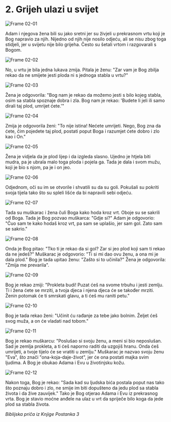 # 2. Grijeh ulazi u svijet

![Frame 02-01](https://cdn.door43.org/obs/jpg/360px/obs-en-02-01.jpg)

Adam i njegova žena bili su jako sretni jer su živjeli u prekrasnom vrtu koji je Bog napravio za njih. Nijedno od njih nije nosilo odjeću, ali se nisu zbog toga stidjeli, jer u svijetu nije bilo grijeha. Često su šetali vrtom i razgovarali s Bogom.

![Frame 02-02](https://cdn.door43.org/obs/jpg/360px/obs-en-02-02.jpg)

No, u vrtu je bila jedna lukava zmija. Pitala je ženu: "Zar vam je Bog zbilja rekao da ne smijete jesti ploda ni s jednoga stabla u vrtu?"

![Frame 02-03](https://cdn.door43.org/obs/jpg/360px/obs-en-02-03.jpg)

Žena je odgovorila: "Bog nam je rekao da možemo jesti s bilo kojeg stabla, osim sa stabla spoznaje dobra i zla. Bog nam je rekao: 'Budete li jeli ili samo dirali taj plod, umrijet ćete.'"

![Frame 02-04](https://cdn.door43.org/obs/jpg/360px/obs-en-02-04.jpg)

Zmija je odgovorila ženi: "To nije istina! Nećete umrijeti. Nego, Bog zna da ćete, čim pojedete taj plod, postati poput Boga i razumjet ćete dobro i zlo kao i On."

![Frame 02-05](https://cdn.door43.org/obs/jpg/360px/obs-en-02-05.jpg)

Žena je vidjela da je plod lijep i da izgleda slasno. Ujedno je htjela biti mudra, pa je ubrala malo toga ploda i pojela ga. Tada je dala i svom mužu, koji je bio s njom, pa je i on jeo.

![Frame 02-06](https://cdn.door43.org/obs/jpg/360px/obs-en-02-06.jpg)

Odjednom, oči su im se otvorile i shvatili su da su goli. Pokušali su pokriti svoja tijela tako što su spleli lišće da bi napravili sebi odjeću.

![Frame 02-07](https://cdn.door43.org/obs/jpg/360px/obs-en-02-07.jpg)

Tada su muškarac i žena čuli Boga kako hoda kroz vrt. Oboje su se sakrili od Boga. Tada je Bog pozvao muškarca: "Gdje si?" Adam je odgovorio: "Čuo sam te kako hodaš kroz vrt, pa sam se uplašio, jer sam gol. Zato sam se sakrio."

![Frame 02-08](https://cdn.door43.org/obs/jpg/360px/obs-en-02-08.jpg)

Onda je Bog pitao: "Tko ti je rekao da si gol? Zar si jeo plod koji sam ti rekao da ne jedeš?" Muškarac je odgovorio: "Ti si mi dao ovu ženu, a ona mi je dala plod." Bog je tada upitao ženu: "Zašto si to učinila?" Žena je odgovorila: "Zmija me prevarila".

![Frame 02-09](https://cdn.door43.org/obs/jpg/360px/obs-en-02-09.jpg)

Bog je rekao zmiji: "Prokleta budi! Puzat ćeš na svome trbuhu i jesti zemlju. Ti i žena ćete se mrziti, a tvoja djeca i njena djeca će se također mrziti. Ženin potomak će ti smrskati glavu, a ti ćeš mu raniti petu."

![Frame 02-10](https://cdn.door43.org/obs/jpg/360px/obs-en-02-10.jpg)

Bog je tada rekao ženi: "Učinit ću rađanje za tebe jako bolnim. Željet ćeš svog muža, a on će vladati nad tobom."

![Frame 02-11](https://cdn.door43.org/obs/jpg/360px/obs-en-02-11.jpg)

Bog je rekao muškarcu: "Poslušao si svoju ženu, a meni si bio neposlušan. Sad je zemlja prokleta, a ti ćeš naporno raditi da uzgojiš hranu. Onda ćeš umrijeti, a tvoje tijelo će se vratiti u zemlju." Muškarac je nazvao svoju ženu "Eva", što znači "ona-koja-daje-život", jer će ona postati majka svim ljudima. A Bog je obukao Adama i Evu u životinjsku kožu.

![Frame 02-12](https://cdn.door43.org/obs/jpg/360px/obs-en-02-12.jpg)

Nakon toga, Bog je rekao: "Sada kad su ljudska bića postala poput nas tako što poznaju dobro i zlo, ne smije im biti dopušteno da jedu plod sa stabla života i da žive zauvijek." Tako je Bog otjerao Adama i Evu iz prekrasnog vrta. Bog je stavio moćne anđele na ulaz u vrt da spriječe bilo koga da jede plod sa stabla života.

_Biblijska priča iz Knjige Postanka 3_
